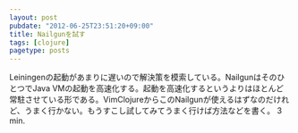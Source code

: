 ```yaml
---
layout: post
pubdate: "2012-06-25T23:51:20+09:00"
title: Nailgunを試す
tags: [clojure]
pagetype: posts
---
```

Leiningenの起動があまりに遅いので解決策を模索している。NailgunはそのひとつでJava VMの起動を高速化する。起動を高速化するというよりはほとんど常駐させている形である。VimClojureからこのNailgunが使えるはずなのだけれど、うまく行かない。もうすこし試してみてうまく行けば方法などを書く。
3 min.
